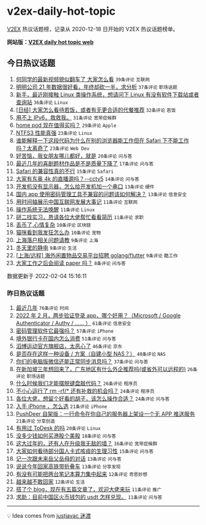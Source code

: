 # v2ex-daily-hot-topic

[V2EX](https://www.v2ex.com/) 热议话题榜，记录从 2020-12-18 日开始的 V2EX 热议话题榜单。

**网站版：[V2EX daily hot topic web](https://boojack.github.io/v2ex-daily-hot-topic-web/)**

## 今日热议话题

<!-- TODAY BEGIN -->

1. [何同学的最新视频貌似翻车了 大家怎么看](https://www.v2ex.com/t/831851) `39条评论` `互联网`
1. [明明公司 21 年数据很好看，年终却砍一半，求分析](https://www.v2ex.com/t/831847) `37条评论` `职场话题`
1. [新手，最近刚接触 Linux 类操作系统，想请问下 Linux 有没有软件下载站或者查询站](https://www.v2ex.com/t/831905) `36条评论` `Linux`
1. [[日经] 大家怎么看待若饭，或者有无更合适的代餐推荐](https://www.v2ex.com/t/831880) `32条评论` `若饭`
1. [用不上 IPv6，救救我。](https://www.v2ex.com/t/831839) `31条评论` `宽带症候群`
1. [home pod 现在值得买吗？](https://www.v2ex.com/t/831891) `29条评论` `Apple`
1. [NTFS3 性能真强](https://www.v2ex.com/t/831844) `23条评论` `Linux`
1. [谁能解释一下这段代码为什么在别的浏览器能工作但在 Safari 下不能工作吗？太离奇了](https://www.v2ex.com/t/831846) `23条评论` `Web Dev`
1. [好苦恼，我女朋友哪儿都好，就是](https://www.v2ex.com/t/831900) `20条评论` `问与答`
1. [最近几年的喜剧题材作品是不是质量下降了](https://www.v2ex.com/t/831901) `17条评论` `问与答`
1. [Safari 的兼容性真的不行](https://www.v2ex.com/t/831878) `15条评论` `Safari`
1. [大家有东奥 4k 的直播源吗？--cctv5](https://www.v2ex.com/t/831889) `14条评论` `问与答`
1. [开发机没有显示器，怎么给开发机加一个串口](https://www.v2ex.com/t/831869) `13条评论` `硬件`
1. [国内 app 使用密码管理工具不兼容的问题该如何解决？](https://www.v2ex.com/t/831840) `13条评论` `信息安全`
1. [用时间轴展示中国互联网发展大事记](https://www.v2ex.com/t/831862) `11条评论` `互联网`
1. [操作系统无法唤醒](https://www.v2ex.com/t/831852) `11条评论` `Linux`
1. [研二找实习，恳请各位大佬帮忙看看简历](https://www.v2ex.com/t/831838) `11条评论` `求职`
1. [丢币了,心情复杂](https://www.v2ex.com/t/831896) `10条评论` `区块链`
1. [猫咪看到我发狂怎么办](https://www.v2ex.com/t/831886) `10条评论` `宠物`
1. [上海落户相关问题请教](https://www.v2ex.com/t/831881) `9条评论` `上海`
1. [冬天里的静电](https://www.v2ex.com/t/831870) `9条评论` `生活`
1. [[上海/远程] 海外闲置物品交易平台招聘 golang/flutter](https://www.v2ex.com/t/831855) `9条评论` `酷工作`
1. [大家工作之后会阅读 paper 吗？](https://www.v2ex.com/t/831890) `8条评论` `问与答`

数据更新于 2022-02-04 15:16:11

<!-- TODAY END -->

### 昨日热议话题

<!-- YESTERDAY BEGIN -->

1. [最近几年](https://www.v2ex.com/t/831756) `76条评论` `时间`
1. [2022 年 2 月，两步验证登录 app，哪个好用？（Microsoft / Google Authenticator / Authy / …… ）](https://www.v2ex.com/t/831772) `61条评论` `信息安全`
1. [密码管理软件它最强吗？](https://www.v2ex.com/t/831755) `57条评论` `iPhone`
1. [境外银行卡在国内怎么消费](https://www.v2ex.com/t/831758) `51条评论` `问与答`
1. [滔博运动官方旗舰店，太恶心了](https://www.v2ex.com/t/831782) `46条评论` `京东`
1. [是否存在这样一种设备 / 方案（自建小型 NAS？）](https://www.v2ex.com/t/831783) `40条评论` `NAS`
1. [你们的电脑版微信还能正常同步消息吗？](https://www.v2ex.com/t/831742) `37条评论` `问与答`
1. [在新加坡三年想回来了，广东地区有什么外企推荐吗(或省外可以远程的)](https://www.v2ex.com/t/831752) `26条评论` `职场话题`
1. [什么时候我们才能摆脱键盘敲代码？](https://www.v2ex.com/t/831764) `26条评论` `程序员`
1. [不小心运行了 rm -rf/* 还有补救的机会吗？](https://www.v2ex.com/t/831763) `24条评论` `程序员`
1. [各位大佬，想留个好看的胡子，该怎么操作合适？](https://www.v2ex.com/t/831737) `24条评论` `问与答`
1. [入手 iPhone ，怎么选](https://www.v2ex.com/t/831780) `21条评论` `iPhone`
1. [PushDeer 自架版：一行命令在你自己的服务器上架设一个无 APP 推送服务](https://www.v2ex.com/t/831778) `21条评论` `分享创造`
1. [有用过 ToDesk 的吗](https://www.v2ex.com/t/831784) `20条评论` `Linux`
1. [没多少钱如何买港股个美股](https://www.v2ex.com/t/831766) `18条评论` `问与答`
1. [这大过年的，还有人在升级我无敌的墙？](https://www.v2ex.com/t/831781) `16条评论` `宽带症候群`
1. [大家如何看待部分国人卡式咳痰的生理习性](https://www.v2ex.com/t/831792) `15条评论` `问与答`
1. [记一次跟未来岳父岳母的对话](https://www.v2ex.com/t/831798) `13条评论` `问与答`
1. [说说今年回家高铁带折叠车](https://www.v2ex.com/t/831735) `13条评论` `分享发现`
1. [有没有可能把两台笔记本算力集中起来](https://www.v2ex.com/t/831801) `12条评论` `奇思妙想`
1. [越来越不敢回家](https://www.v2ex.com/t/831773) `12条评论` `生活`
1. [搭了个 blog，现在有五篇文章了，欢迎大佬来玩](https://www.v2ex.com/t/831817) `11条评论` `推广`
1. [求助：目前中国区火币钱包的 usdt 怎样兑现。](https://www.v2ex.com/t/831747) `11条评论` `问与答`

<!-- YESTERDAY END -->

---

💡 Idea comes from [justjavac 迷渡](https://github.com/justjavac/)
